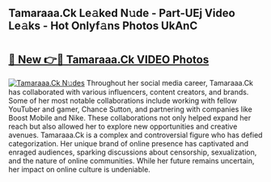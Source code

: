 ## Tamaraaa.Ck Le𝚊ked N𝚞de - Part-UEj Video Le𝚊ks - Hot Onlyf𝚊ns Photos UkAnC

# <h2><a href="http://ac4662.deff.icu/?id=Tamaraaa.Ck">🔗 New 👉🔴 Tamaraaa.Ck VIDEO Photos</a></h2>

[![Tamaraaa.Ck N𝚞des](https://i.imgur.com/rIISA9y.gif)](http://ac4662.deff.icu/?id=Tamaraaa.Ck)
Throughout her social media career, Tamaraaa.Ck has collaborated with various influencers, content creators, and brands. Some of her most notable collaborations include working with fellow YouTuber and gamer, Chance Sutton, and partnering with companies like Boost Mobile and Nike. These collaborations not only helped expand her reach but also allowed her to explore new opportunities and creative avenues. Tamaraaa.Ck is a complex and controversial figure who has defied categorization. Her unique brand of online presence has captivated and enraged audiences, sparking discussions about censorship, sexualization, and the nature of online communities. While her future remains uncertain, her impact on online culture is undeniable.
